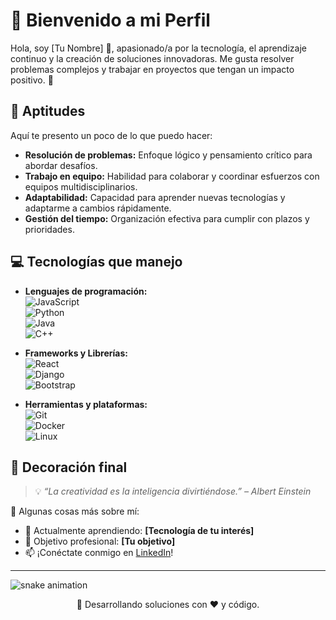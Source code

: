 # 🌟 Bienvenido a mi Perfil  

Hola, soy [Tu Nombre] 👋, apasionado/a por la tecnología, el aprendizaje continuo y la creación de soluciones innovadoras. Me gusta resolver problemas complejos y trabajar en proyectos que tengan un impacto positivo. 🚀  

## 🧠 Aptitudes  
Aquí te presento un poco de lo que puedo hacer:  
- **Resolución de problemas:** Enfoque lógico y pensamiento crítico para abordar desafíos.  
- **Trabajo en equipo:** Habilidad para colaborar y coordinar esfuerzos con equipos multidisciplinarios.  
- **Adaptabilidad:** Capacidad para aprender nuevas tecnologías y adaptarme a cambios rápidamente.  
- **Gestión del tiempo:** Organización efectiva para cumplir con plazos y prioridades.  

## 💻 Tecnologías que manejo  
- **Lenguajes de programación:**  
  ![JavaScript](https://img.shields.io/badge/JavaScript-F7DF1E?style=flat&logo=javascript&logoColor=black)  
  ![Python](https://img.shields.io/badge/Python-3776AB?style=flat&logo=python&logoColor=white)  
  ![Java](https://img.shields.io/badge/Java-007396?style=flat&logo=java&logoColor=white)  
  ![C++](https://img.shields.io/badge/C++-00599C?style=flat&logo=c%2B%2B&logoColor=white)  

- **Frameworks y Librerías:**  
  ![React](https://img.shields.io/badge/React-20232A?style=flat&logo=react&logoColor=61DAFB)  
  ![Django](https://img.shields.io/badge/Django-092E20?style=flat&logo=django&logoColor=white)  
  ![Bootstrap](https://img.shields.io/badge/Bootstrap-563D7C?style=flat&logo=bootstrap&logoColor=white)  

- **Herramientas y plataformas:**  
  ![Git](https://img.shields.io/badge/Git-F05032?style=flat&logo=git&logoColor=white)  
  ![Docker](https://img.shields.io/badge/Docker-2496ED?style=flat&logo=docker&logoColor=white)  
  ![Linux](https://img.shields.io/badge/Linux-FCC624?style=flat&logo=linux&logoColor=black)  

## 🎨 Decoración final  
> 💡 *“La creatividad es la inteligencia divirtiéndose.” – Albert Einstein*  

🌈 Algunas cosas más sobre mí:  
- 📖 Actualmente aprendiendo: **[Tecnología de tu interés]**  
- 🎯 Objetivo profesional: **[Tu objetivo]**  
- 📫 ¡Conéctate conmigo en [LinkedIn](https://www.linkedin.com/tu-perfil/)!  

---

<img src="https://[tu-usuario].github.io/whz0/snake.svg" alt="snake animation" />

<p align="center">  
  🚀 Desarrollando soluciones con ❤️ y código.  
</p>
